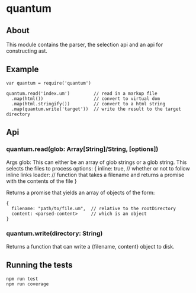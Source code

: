 # quantum

## About

This module contains the parser, the selection api and an api for constructing ast.

## Example


    var quantum = require('quantum')

    quantum.read('index.um')         // read in a markup file
      .map(html())                   // convert to virtual dom
      .map(html.stringify())         // convert to a html string
      .map(quantum.write('target'))  // write the result to the target directory


## Api


### quantum.read(glob: Array[String]/String, [options])

Args
    glob: This can either be an array of glob strings or a glob string. This selects the files to process
    options: {
      inline: true,      // whether or not to follow inline links
      loader: <function> // function that takes a filename and returns a promise with the contents of the file
    }

  Returns a promise that yields an array of objects of the form:

    {
      filename: "path/to/file.um",  // relative to the rootDirectory
      content: <parsed-content>     // which is an object
    }

### quantum.write(directory: String)

  Returns a function that can write a {filename, content} object to disk.

## Running the tests

    npm run test
    npm run coverage